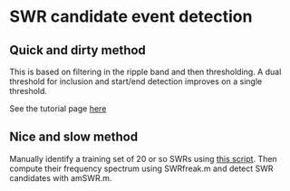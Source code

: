 # SWR candidate event detection

## Quick and dirty method

This is based on filtering in the ripple band and then thresholding. A dual threshold for inclusion and start/end detection improves on a single threshold.

See the tutorial page [here](https://nbviewer.jupyter.org/github/Summer-MIND/mind_2017/blob/master/Tutorials/SpikeDecoding/spike_decoding_matlab.ipynb#Application-to-decoding-hippocampal-%22replay%22)

## Nice and slow method

Manually identify a training set of 20 or so SWRs using [this script](https://github.com/transedward/hc_replay/tasks/Alyssa_Tmaze/beta/SCRIPT_Manually_Identify_SWRs.m). Then compute their frequency spectrum using SWRfreak.m and detect SWR candidates with amSWR.m. 



